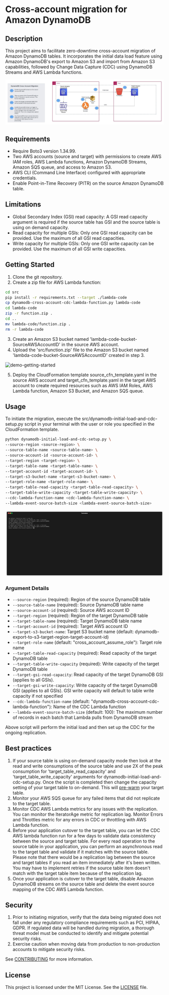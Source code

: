 # Cross-account migration for Amazon DynamoDB

## Description
This project aims to facilitate zero-downtime cross-account migration of Amazon DynamoDB tables. It incorporates the initial data load feature using Amazon DynamoDB's export to Amazon S3 and import from Amazon S3 capabilities, followed by Change Data Capture (CDC) using DynamoDB Streams and AWS Lambda functions.

![Architecture Diagram](images/DDB-cross-acct-migration-architecture.jpg)


## Requirements
- Require Boto3 version 1.34.99.
- Two AWS accounts (source and target) with permissions to create AWS IAM roles, AWS Lambda functions, Amazon DynamoDB Streams, Amazon SQS queue, and access to Amazon S3.
- AWS CLI (Command Line Interface) configured with appropriate credentials.
- Enable Point-in-Time Recovery (PITR) on the source Amazon DynamoDB table.

## Limitations
- Global Secondary Index (GSI) read capacity: A GSI read capacity argument is required if the source table has GSI and the source table is using on demand capacity.
- Read capacity for multiple GSIs:  Only one GSI read capacity can be provided.  Use the maximum of all GSI read capacities.
- Write capacity for multiple GSIs:  Only one GSI write capacity can be provided.  Use the maximum of all GSI write capacities.

## Getting Started
1. Clone the git repository.
2. Create a zip file for AWS Lambda function:
```bash
cd src
pip install -r requirements.txt --target ./lambda-code
cp dynamodb-cross-account-cdc-lambda-function.py lambda-code
cd lambda-code
zip -r function.zip .
cd ..
mv lambda-code/function.zip .
rm -r lambda-code
```
3. Create an Amazon S3 bucket named 'lambda-code-bucket-SourceAWSAccountID' in the source AWS account.
4. Upload the 'src/function.zip' file to the Amazon S3 bucket named 'lambda-code-bucket-SourceAWSAccountID' created in step 3.

![demo-getting-started](images/demo-getting-started.gif)

5. Deploy the CloudFormation template source_cfn_template.yaml in the source AWS account and target_cfn_template.yaml in the target AWS account to create required resources such as AWS IAM Roles, AWS Lambda function, Amazon S3 Bucket, and Amazon SQS queue.


## Usage
To initiate the migration, execute the src/dynamodb-initial-load-and-cdc-setup.py script in your terminal with the user or role you specified in the CloudFormation template.
```bash
python dynamodb-initial-load-and-cdc-setup.py \
--source-region <source-region> \
--source-table-name <source-table-name> \
--source-account-id <source-account-id> \
--target-region <target-region> \
--target-table-name <target-table-name> \
--target-account-id <target-account-id> \
--target-s3-bucket-name <target-s3-bucket-name> \
--target-role-name <target-role-name> \
--target-table-read-capacity <target-table-read-capacity> \
--target-table-write-capacity <target-table-write-capacity> \
--cdc-lambda-function-name <cdc-lambda-function-name> \
--lambda-event-source-batch-size <lambda-event-source-batch-size>
```

![demo-usage](images/demo-usage.gif)


### Argument Details
* `--source-region` (required): Region of the source DynamoDB table
* `--source-table-name` (required): Source DynamoDB table name
* `--source-account-id` (required): Source AWS account ID
* `--target-region` (required): Region of the target DynamoDB table
* `--target-table-name` (required): Target DynamoDB table name
* `--target-account-id` (required): Target AWS account ID
* `--target-s3-bucket-name`: Target S3 bucket name (default: dynamodb-export-to-s3-target-region-target-account-id)
* `--target-role-name` (default: "cross_account_assume_role"): Target role name
* `--target-table-read-capacity` (required): Read capacity of the target DynamoDB table
* `--target-table-write-capacity` (required): Write capacity of the target DynamoDB table
* `--target-gsi-read-capacity`: Read capacity of the target DynamoDB GSI (applies to all GSIs).
* `--target-gsi-write-capacity`: Write capacity of the target DynamoDB GSI (applies to all GSIs).  GSI write capacity will default to table write capacity if not specified
* `--cdc-lambda-function-name` (default: "dynamodb-cross-account-cdc-lambda-function"): Name of the CDC Lambda function
* `--lambda-event-source-batch-size` (default: 100): The maximum number of records in each batch that Lambda pulls from DynamoDB stream

Above script will perform the initial load and then set up the CDC for the ongoing replication.

## Best practices
1. If your source table is using on-demand capacity mode then look at the read and write consumptions of the source table and use 2X of the peak consumption for 'target_table_read_capacity' and 'target_table_write_capacity' arguments for dynamodb-initial-load-and-cdc-setup.py. Once the script is completed then change the capacity setting of your target table to on-demand. This will [pre-warm](https://docs.aws.amazon.com/amazondynamodb/latest/developerguide/HowItWorks.ReadWriteCapacityMode.html#HowItWorks.PreWarming) your target table.
2. Monitor your AWS SQS queue for any failed items that did not replicate to the target table.
3. Monitor CDC AWS Lambda metrics for any issues with the replication. You can monitor the IteratorAge metric for replication lag. Monitor Errors and Throttles metric for any errors in CDC or throttling with AWS Lambda function.
4. Before your application cutover to the target table, you can let the CDC AWS lambda function run for a few days to validate data consistency between the source and target table. For every read operation to the source table in your application, you can perform an asynchronous read to the target table and validate if it matches with the source table. Please note that there would be a replication lag between the source and target tables if you read an item immediately after it's been written. You may have to implement retries if the source table item doesn't match with the target table item because of the replication lag.
5. Once your application is cutover to the target table, disable Amazon DynamoDB streams on the source table and delete the event source mapping of the CDC AWS Lambda function.


## Security
1. Prior to initiating migration, verify that the data being migrated does not fall under any regulatory compliance requirements such as PCI, HIPAA, GDPR. If regulated data will be handled during migration, a thorough threat model must be conducted to identify and mitigate potential security risks.
2. Exercise caution when moving data from production to non-production accounts to mitigate security risks.

See [CONTRIBUTING](CONTRIBUTING.md) for more information.

## License
This project is licensed under the MIT License. See the [LICENSE](LICENSE) file.
